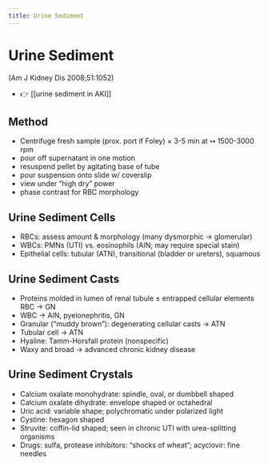 ```yaml
---
title: Urine Sediment
---
```


# Urine Sediment

(Am J Kidney Dis 2008;51:1052)

- 👉 [[urine sediment in AKI]]

## Method

- Centrifuge fresh sample (prox. port if Foley) × 3-5 min at ↣ 1500-3000 rpm
- pour off supernatant in one motion
- resuspend pellet by agitating base of tube
- pour suspension onto slide w/ coverslip
- view under “high dry” power
- phase contrast for RBC morphology

## Urine Sediment Cells

- RBCs: assess amount & morphology (many dysmorphic → glomerular)
- WBCs: PMNs (UTI) vs. eosinophils (AIN; may require special stain)
- Epithelial cells: tubular (ATN), transitional (bladder or ureters), squamous

## Urine Sediment Casts

- Proteins molded in lumen of renal tubule ± entrapped cellular elements RBC → GN
- WBC → AIN, pyelonephritis, GN
- Granular (“muddy brown”): degenerating cellular casts → ATN
- Tubular cell → ATN
- Hyaline: Tamm-Horsfall protein (nonspecific)
- Waxy and broad → advanced chronic kidney disease

## Urine Sediment Crystals

- Calcium oxalate monohydrate: spindle, oval, or dumbbell shaped
- Calcium oxalate dihydrate: envelope shaped or octahedral
- Uric acid: variable shape; polychromatic under polarized light
- Cystine: hexagon shaped
- Struvite: coffin-lid shaped; seen in chronic UTI with urea-splitting organisms
- Drugs: sulfa, protease inhibitors: “shocks of wheat”; acyclovir: fine needles
